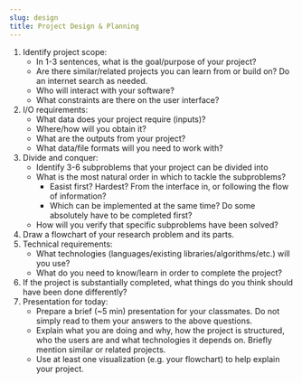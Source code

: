 ```yaml
---
slug: design
title: Project Design & Planning
---
```


1. Identify project scope:
    * In 1-3 sentences, what is the goal/purpose of your project?
    * Are there similar/related projects you can learn from or build on?  Do an internet search as needed.
    * Who will interact with your software?
    * What constraints are there on the user interface?
2. I/O requirements:
    * What data does your project require (inputs)?
    * Where/how will you obtain it?
    * What are the outputs from your project?
    * What data/file formats will you need to work with?
3. Divide and conquer:
    * Identify 3-6 subproblems that your project can be divided into
    * What is the most natural order in which to tackle the subproblems?
        * Easist first?  Hardest?  From the interface in, or following the flow of information?
        * Which can be implemented at the same time?  Do some absolutely have to be completed first?
    * How will you verify that specific subproblems have been solved?
4. Draw a flowchart of your research problem and its parts.
5. Technical requirements:
    * What technologies (languages/existing libraries/algorithms/etc.) will you use?
    * What do you need to know/learn in order to complete the project?
6. If the project is substantially completed, what things do you think should have been done differently?
7. Presentation for today:
    * Prepare a brief (~5 min) presentation for your classmates. Do not simply read to them your answers to the above questions.
    * Explain what you are doing and why, how the project is structured, who the users are and what technologies it depends on.  Briefly mention similar or related projects.
    * Use at least one visualization (e.g. your flowchart) to help explain your project.

<!--
1. Think about the following general questions
   * Why are you interested in this topic?  Why is this topic important?  
   * What question do you plan to answer?  Do you have a hypothesis yet?
   * What information/data do you need? How will you obtain it?
   * What subproblems do you anticipate (again consider part:whole, history, use)
   * How will you draw conclusions from that information? (What coding will you need to do?  What software will you use?)
   * What will your results be used for?
2. Outline/draw an overview of your research problem plan.
3. Conduct an initial review of literature and more precisely define your research problem.  Again, what subproblems do you foresee arising?
3. Identify Literature for Further Review
   * Summarize the results of previous research to form a foundation on which to build your own research
   * Collect ideas on how to gather data
   * Investigate methods of data analysis

*Students who have completed some research already should be honest about how they would do their project differently with aftersight.  He is expected to create a new proposal based on his research and open to feedback and constructive criticism.*

*No coding.* Initial work should be handwritten, then typed up (plaintext) as (at most) a draft outline for some sort of publication.  Students will present their research proposals at the end of the day.
-->
